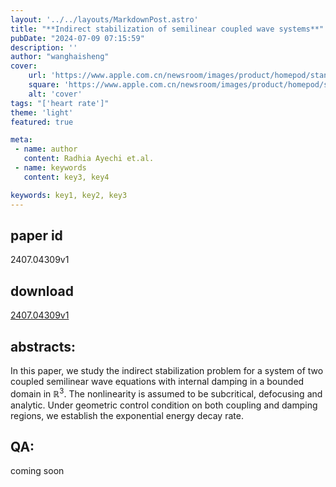 ```yaml
---
layout: '../../layouts/MarkdownPost.astro'
title: "**Indirect stabilization of semilinear coupled wave systems**"
pubDate: "2024-07-09 07:15:59"
description: ''
author: "wanghaisheng"
cover:
    url: 'https://www.apple.com.cn/newsroom/images/product/homepod/standard/Apple-HomePod-hero-230118_big.jpg.large_2x.jpg'
    square: 'https://www.apple.com.cn/newsroom/images/product/homepod/standard/Apple-HomePod-hero-230118_big.jpg.large_2x.jpg'
    alt: 'cover'
tags: "['heart rate']" 
theme: 'light'
featured: true

meta:
 - name: author
   content: Radhia Ayechi et.al.
 - name: keywords
   content: key3, key4

keywords: key1, key2, key3
---
```


## paper id
2407.04309v1
## download
[2407.04309v1](http://arxiv.org/abs/2407.04309v1)
## abstracts:
In this paper, we study the indirect stabilization problem for a system of two coupled semilinear wave equations with internal damping in a bounded domain in $\mathbb{R}^3$. The nonlinearity is assumed to be subcritical, defocusing and analytic. Under geometric control condition on both coupling and damping regions, we establish the exponential energy decay rate.
## QA:
coming soon
